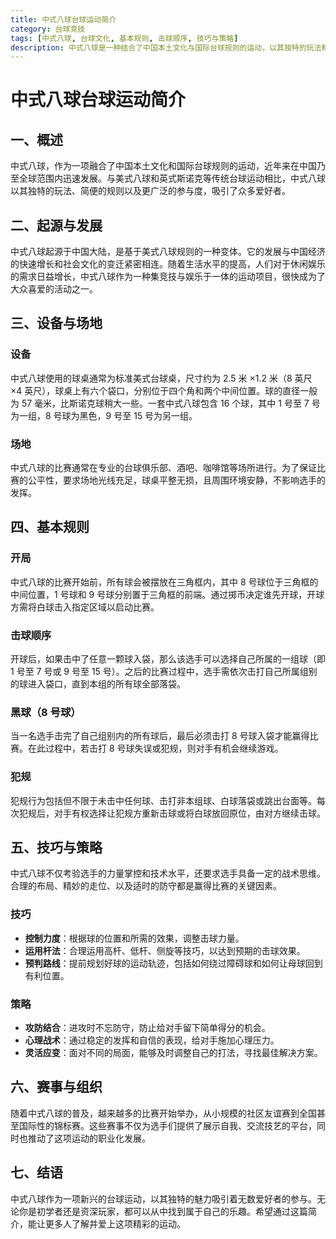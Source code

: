 ```yaml
---
title: 中式八球台球运动简介
category: 台球竞技
tags: [中式八球, 台球文化, 基本规则, 击球顺序, 技巧与策略]
description: 中式八球是一种结合了中国本土文化与国际台球规则的运动，以其独特的玩法和简便的规则在全球范围内获得广泛欢迎。本文介绍了中式八球的起源、设备与场地要求、基本规则、技巧与策略及其赛事组织情况，展示了这项运动的魅力与活力，适合各类台球爱好者了解和参与。
---
```

# 中式八球台球运动简介

## 一、概述

中式八球，作为一项融合了中国本土文化和国际台球规则的运动，近年来在中国乃至全球范围内迅速发展。与美式八球和英式斯诺克等传统台球运动相比，中式八球以其独特的玩法、简便的规则以及更广泛的参与度，吸引了众多爱好者。

## 二、起源与发展

中式八球起源于中国大陆，是基于美式八球规则的一种变体。它的发展与中国经济的快速增长和社会文化的变迁紧密相连。随着生活水平的提高，人们对于休闲娱乐的需求日益增长，中式八球作为一种集竞技与娱乐于一体的运动项目，很快成为了大众喜爱的活动之一。

## 三、设备与场地

### 设备

中式八球使用的球桌通常为标准美式台球桌，尺寸约为 2.5 米 ×1.2 米（8 英尺 ×4 英尺），球桌上有六个袋口，分别位于四个角和两个中间位置。球的直径一般为 57 毫米，比斯诺克球稍大一些。一套中式八球包含 16 个球，其中 1 号至 7 号为一组，8 号球为黑色，9 号至 15 号为另一组。

### 场地

中式八球的比赛通常在专业的台球俱乐部、酒吧、咖啡馆等场所进行。为了保证比赛的公平性，要求场地光线充足，球桌平整无损，且周围环境安静，不影响选手的发挥。

## 四、基本规则

### 开局

中式八球的比赛开始前，所有球会被摆放在三角框内，其中 8 号球位于三角框的中间位置，1 号球和 9 号球分别置于三角框的前端。通过掷币决定谁先开球，开球方需将白球击入指定区域以启动比赛。

### 击球顺序

开球后，如果击中了任意一颗球入袋，那么该选手可以选择自己所属的一组球（即 1 号至 7 号或 9 号至 15 号）。之后的比赛过程中，选手需依次击打自己所属组别的球进入袋口，直到本组的所有球全部落袋。

### 黑球（8 号球）

当一名选手击完了自己组别内的所有球后，最后必须击打 8 号球入袋才能赢得比赛。在此过程中，若击打 8 号球失误或犯规，则对手有机会继续游戏。

### 犯规

犯规行为包括但不限于未击中任何球、击打非本组球、白球落袋或跳出台面等。每次犯规后，对手有权选择让犯规方重新击球或将白球放回原位，由对方继续击球。

## 五、技巧与策略

中式八球不仅考验选手的力量掌控和技术水平，还要求选手具备一定的战术思维。合理的布局、精妙的走位、以及适时的防守都是赢得比赛的关键因素。

### 技巧

- **控制力度**：根据球的位置和所需的效果，调整击球力量。
- **运用杆法**：合理运用高杆、低杆、侧旋等技巧，以达到预期的击球效果。
- **预判路线**：提前规划好球的运动轨迹，包括如何绕过障碍球和如何让母球回到有利位置。

### 策略

- **攻防结合**：进攻时不忘防守，防止给对手留下简单得分的机会。
- **心理战术**：通过稳定的发挥和自信的表现，给对手施加心理压力。
- **灵活应变**：面对不同的局面，能够及时调整自己的打法，寻找最佳解决方案。

## 六、赛事与组织

随着中式八球的普及，越来越多的比赛开始举办，从小规模的社区友谊赛到全国甚至国际性的锦标赛。这些赛事不仅为选手们提供了展示自我、交流技艺的平台，同时也推动了这项运动的职业化发展。

## 七、结语

中式八球作为一项新兴的台球运动，以其独特的魅力吸引着无数爱好者的参与。无论你是初学者还是资深玩家，都可以从中找到属于自己的乐趣。希望通过这篇简介，能让更多人了解并爱上这项精彩的运动。
